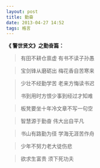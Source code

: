 ```yaml
---
layout: post
title: 勤奋 
date: 2013-04-27 14:52
tags: 格言 
---
```


**《 警世贤文》之勤奋篇：**

> 有田不耕仓禀虚 有书不读子孙愚

> 宝剑锋从磨砺出 梅花香自苦寒来

> 少壮不经勤学苦 老来方悔读书迟
> <!--break-->
> 书到用时方恨少事到经过才知难

> 板凳要坐十年冷文章不写一句空

> 智慧源于勤奋 伟大出自平凡

> 书山有路勤为径 学海无涯苦作舟

> 少年不努力老大徒伤悲

> 欲求生富贵 须下死功夫
